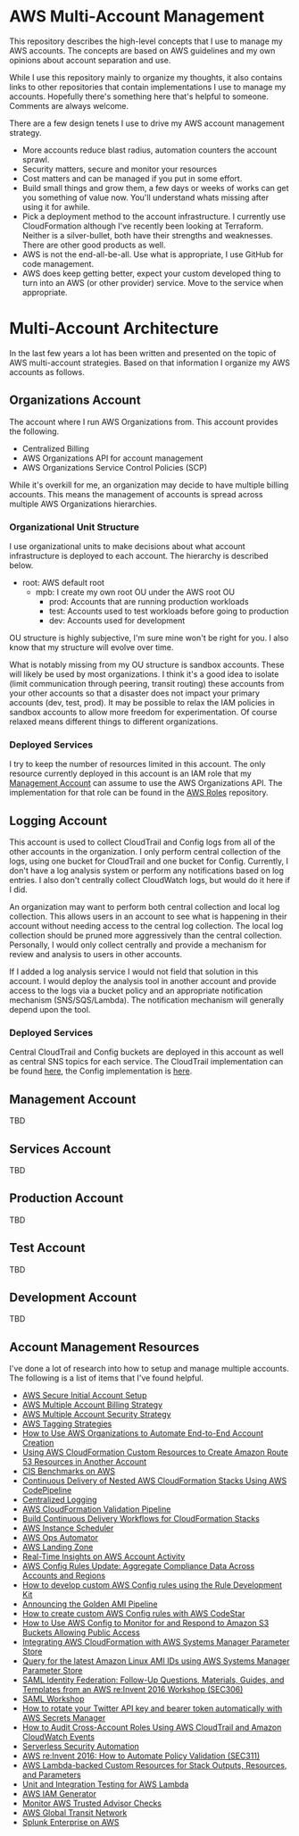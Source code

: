 # AWS Multi-Account Management

This repository describes the high-level concepts that I use to manage my AWS accounts. The concepts are based on AWS guidelines and my own opinions about account separation and use.

While I use this repository mainly to organize my thoughts, it also contains links to other repositories that contain implementations I use to manage my accounts. Hopefully there's something here that's helpful to someone. Comments are always welcome.

There are a few design tenets I use to drive my AWS account management strategy.

* More accounts reduce blast radius, automation counters the account sprawl.
* Security matters, secure and monitor your resources
* Cost matters and can be managed if you put in some effort.
* Build small things and grow them, a few days or weeks of works can get you something of value now. You'll understand whats missing after using it for awhile.
* Pick a deployment method to the account infrastructure. I currently use CloudFormation although I've recently been looking at Terraform. Neither is a silver-bullet, both have their strengths and weaknesses. There are other good products as well.
* AWS is not the end-all-be-all. Use what is appropriate, I use GitHub for code management.
* AWS does keep getting better, expect your custom developed thing to turn into an AWS (or other provider) service. Move to the service when appropriate.

# Multi-Account Architecture
In the last few years a lot has been written and presented on the topic of AWS multi-account strategies. Based on that information I organize my AWS accounts as follows.

## Organizations Account
The account where I run AWS Organizations from. This account provides the following.

* Centralized Billing
* AWS Organizations API for account management
* AWS Organizations Service Control Policies (SCP)

While it's overkill for me, an organization may decide to have multiple billing accounts. This means the management of accounts is spread across multiple AWS Organizations hierarchies.

### Organizational Unit Structure
I use organizational units to make decisions about what account infrastructure is deployed to each account. The hierarchy is described below.

* root: AWS default root
  * mpb: I create my own root OU under the AWS root OU
    * prod: Accounts that are running production workloads
    * test: Accounts used to test workloads before going to production
    * dev: Accounts used for development

OU structure is highly subjective, I'm sure mine won't be right for you. I also know that my structure will evolve over time.

What is notably missing from my OU structure is sandbox accounts. These will likely be used by most organizations. I think it's a good idea to isolate (limit communication through peering, transit routing) these accounts from your other accounts so that a disaster does not impact your primary accounts (dev, test, prod). It may be possible to relax the IAM policies in sandbox accounts to allow more freedom for experimentation. Of course relaxed means different things to different organizations.

### Deployed Services
I try to keep the number of resources limited in this account. The only resource currently deployed in this account is an IAM role that my [Management Account](#management-account) can assume to use the AWS Organizations API. The implementation for that role can be found in the [AWS Roles]() repository.

## Logging Account
This account is used to collect CloudTrail and Config logs from all of the other accounts in the organization. I only perform central collection of the logs, using one bucket for CloudTrail and one bucket for Config. Currently, I don't have a log analysis system or perform any notifications based on log entries. I also don't centrally collect CloudWatch logs, but would do it here if I did.

An organization may want to perform both central collection and local log collection. This allows users in an account to see what is happening in their account without needing access to the central log  collection. The local log collection should be pruned more aggressively than the central collection. Personally, I would only collect centrally and provide a mechanism for review and analysis to users in other accounts.

If I added a log analysis service I would not field that solution in this account. I would deploy the analysis tool in another account and provide access to the logs via a bucket policy and an appropriate notification mechanism (SNS/SQS/Lambda). The notification mechanism will generally depend upon the tool.

### Deployed Services
Central CloudTrail and Config buckets are deployed in this account as well as central SNS topics for each service. The CloudTrail implementation can be found [here](https://github.com/martinpbarber/aws-cloudtrail), the Config implementation is [here](https://github.com/martinpbarber/aws-config).

## Management Account
TBD

## Services Account
TBD

## Production Account
TBD

## Test Account
TBD

## Development Account
TBD

## Account Management Resources

I've done a lot of research into how to setup and manage multiple accounts. The following is a list of items that I've found helpful.

* [AWS Secure Initial Account Setup](https://aws.amazon.com/answers/security/aws-secure-account-setup/)
* [AWS Multiple Account Billing Strategy](https://aws.amazon.com/answers/account-management/aws-multi-account-billing-strategy/)
* [AWS Multiple Account Security Strategy](https://aws.amazon.com/answers/account-management/aws-multi-account-security-strategy/)
* [AWS Tagging Strategies](https://aws.amazon.com/answers/account-management/aws-tagging-strategies/)
* [How to Use AWS Organizations to Automate End-to-End Account Creation]( https://aws.amazon.com/blogs/security/how-to-use-aws-organizations-to-automate-end-to-end-account-creation)
* [Using AWS CloudFormation Custom Resources to Create Amazon Route 53 Resources in Another Account](https://aws.amazon.com/blogs/mt/multi-account-strategy-using-aws-cloudformation-custom-resources-to-create-amazon-route-53-resources-in-another-account)
* [CIS Benchmarks on AWS](https://aws.amazon.com/quickstart/architecture/compliance-cis-benchmark/)
* [Continuous Delivery of Nested AWS CloudFormation Stacks Using AWS CodePipeline](https://aws.amazon.com/blogs/devops/continuous-delivery-of-nested-aws-cloudformation-stacks-using-aws-codepipeline/)
* [Centralized Logging](https://aws.amazon.com/answers/logging/centralized-logging/)
* [AWS CloudFormation Validation Pipeline](https://aws.amazon.com/answers/devops/aws-cloudformation-validation-pipeline/)
* [Build Continuous Delivery Workflows for CloudFormation Stacks](https://aws.amazon.com/blogs/aws/codepipeline-update-build-continuous-delivery-workflows-for-cloudformation-stacks/)
* [AWS Instance Scheduler](https://aws.amazon.com/answers/infrastructure-management/instance-scheduler/)
* [AWS Ops Automator](https://aws.amazon.com/answers/infrastructure-management/ops-automator/)
* [AWS Landing Zone](https://aws.amazon.com/answers/aws-landing-zone/)
* [Real-Time Insights on AWS Account Activity](https://aws.amazon.com/answers/account-management/real-time-insights-account-activity/)
* [AWS Config Rules Update: Aggregate Compliance Data Across Accounts and Regions](https://aws.amazon.com/blogs/aws/aws-config-update-aggregate-compliance-data-across-accounts-regions/?nc1=b_rp)
* [How to develop custom AWS Config rules using the Rule Development Kit](https://aws.amazon.com/blogs/mt/how-to-develop-custom-aws-config-rules-using-the-rule-development-kit/?nc1=b_rp)
* [Announcing the Golden AMI Pipeline](https://aws.amazon.com/blogs/awsmarketplace/announcing-the-golden-ami-pipeline/?nc1=b_rp)
* [How to create custom AWS Config rules with AWS CodeStar](https://aws.amazon.com/blogs/mt/how-to-create-custom-aws-config-rules-with-aws-codestar/?nc1=b_rp)
* [How to Use AWS Config to Monitor for and Respond to Amazon S3 Buckets Allowing Public Access](https://aws.amazon.com/blogs/security/how-to-use-aws-config-to-monitor-for-and-respond-to-amazon-s3-buckets-allowing-public-access/?nc1=b_rp)
* [Integrating AWS CloudFormation with AWS Systems Manager Parameter Store](https://aws.amazon.com/blogs/mt/integrating-aws-cloudformation-with-aws-systems-manager-parameter-store/)
* [Query for the latest Amazon Linux AMI IDs using AWS Systems Manager Parameter Store](https://aws.amazon.com/blogs/compute/query-for-the-latest-amazon-linux-ami-ids-using-aws-systems-manager-parameter-store/?nc1=b_rp)
* [SAML Identity Federation: Follow-Up Questions, Materials, Guides, and Templates from an AWS re:Invent 2016 Workshop (SEC306)](https://aws.amazon.com/blogs/security/saml-identity-federation-follow-up-questions-materials-guides-and-templates-from-an-aws-reinvent-2016-workshop-sec306/)
* [SAML Workshop](http://federationworkshopreinvent2016.s3-website-us-east-1.amazonaws.com/)
* [How to rotate your Twitter API key and bearer token automatically with AWS Secrets Manager](https://aws.amazon.com/blogs/security/how-to-rotate-your-twitter-api-key-and-bearer-token-automatically-with-aws-secrets-manager/?nc1=b_rp)
* [How to Audit Cross-Account Roles Using AWS CloudTrail and Amazon CloudWatch Events](https://aws.amazon.com/blogs/security/how-to-audit-cross-account-roles-using-aws-cloudtrail-and-amazon-cloudwatch-events/)
* [Serverless Security Automation](https://www.youtube.com/watch?v=IxHtZNcpLZw)
* [AWS re:Invent 2016: How to Automate Policy Validation (SEC311)](https://www.youtube.com/watch?v=pm-4vSMSDyc&t=600s)
* [AWS Lambda-backed Custom Resources for Stack Outputs, Resources, and Parameters](https://stelligent.com/2016/02/16/aws-lambda-backed-custom-resources-for-stack-outputs-resources-and-parameters/)
* [Unit and Integration Testing for AWS Lambda](https://serverless.zone/unit-and-integration-testing-for-lambda-fc9510963003)
* [AWS IAM Generator
](https://github.com/awslabs/aws-iam-generator)
* [Monitor AWS Trusted Advisor Checks](https://pprakash.me/tech/2017/03/14/monitor-aws-trusted-advisor-checks/)
* [AWS Global Transit Network](https://aws.amazon.com/answers/networking/aws-global-transit-network/)
* [Splunk Enterprise on AWS](https://aws.amazon.com/quickstart/architecture/splunk-enterprise/)
